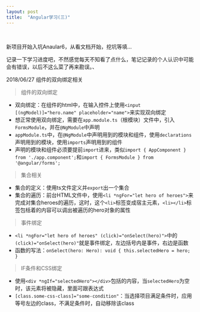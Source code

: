 ```yaml
---
layout: post
title:  "Angular学习(三)" 
---
```


<br />

新项目开始入坑Anaular6，从看文档开始，挖坑等填...


记录一下学习进度吧，不然感觉每天不知看了点什么，笔记记录的个人认识中可能会有错误，以后不这么菜了再来勘误。、


2018/06/27 组件的双向绑定相关


 > 组件的双向绑定

 * 双向绑定：在组件的html中，在输入控件上使用```<input [(ngModel)]="hero.name" placeholder="name">```来实现双向绑定
 * 想正常使用双向绑定，需要在```app.module.ts```（根模块）文件中，引入```FormsModule```，并在```@NgModule```中声明
 * ```appModule.ts```中，在```@NgModule```中声明用到的模块和组件，使用```declarations```声明用到的模块，使用```imports```声明用到的组件
 * 声明的模块和组件必须要提前```import```进来，类似```import { AppComponent } from './app.component';```和```import { FormsModule } from '@angular/forms';```

 > 集合相关

 * 集合的定义：使用ts文件定义并```export```出一个集合
 * 集合的遍历：前台HTML文件中，使用```<li *ngFor="let hero of heroes">```来完成对集合heroes的遍历，这时，这个```<li>```标签变成宿主元素，```<li></li>```标签包栝着的内容可以调出被遍历的hero对象的属性

 > 事件绑定

 * ```<li *ngFor="let hero of heroes" (click)="onSelect(hero)">```中的```(click)="onSelect(hero)"```就是事件绑定，左边括号内是事件，右边是函数
 * 函数的写法：```onSelect(hero: Hero): void { this.selectedHero = hero; }```

 > IF条件和CSS绑定

 * 使用```<div *ngIf="selectedHero"></div>```包括的内容，当```selectedHero```为空时，该元素将被隐藏，里面可跟表达式
 * ```[class.some-css-class]="some-condition"```：当选择项目满足条件时，应用等号左边的class，不满足条件时，自动移除该class